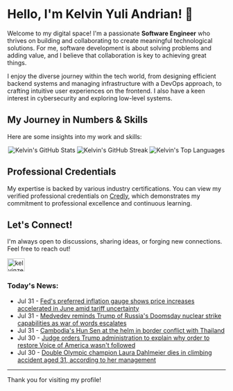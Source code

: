 # Hello, I'm Kelvin Yuli Andrian! 👋

Welcome to my digital space! I'm a passionate **Software Engineer** who thrives on building and collaborating to create meaningful technological solutions. For me, software development is about solving problems and adding value, and I believe that collaboration is key to achieving great things.

I enjoy the diverse journey within the tech world, from designing efficient backend systems and managing infrastructure with a DevOps approach, to crafting intuitive user experiences on the frontend. I also have a keen interest in cybersecurity and exploring low-level systems.

## My Journey in Numbers & Skills

Here are some insights into my work and skills:

<p align="center">
  <img src="https://github-readme-stats.vercel.app/api?username=kelvinzer0&show_icons=true&theme=radical" alt="Kelvin's GitHub Stats" />
  <img src="https://github-readme-streak-stats.herokuapp.com/?user=kelvinzer0&theme=radical" alt="Kelvin's GitHub Streak" />
  <img src="https://github-readme-stats.vercel.app/api/top-langs/?username=kelvinzer0&layout=compact&theme=radical" alt="Kelvin's Top Languages" />
</p>

## Professional Credentials

My expertise is backed by various industry certifications. You can view my verified professional credentials on [Credly](https://www.credly.com/users/kelvin-yuli-andrian/badges), which demonstrates my commitment to professional excellence and continuous learning.

## Let's Connect!

I'm always open to discussions, sharing ideas, or forging new connections. Feel free to reach out!

<p align="left">
    <a href="https://linkedin.com/in/kelvinzero" target="blank"><img align="center" src="https://cdn.jsdelivr.net/npm/simple-icons@3.0.1/icons/linkedin.svg" alt="kelvinzero" height="30" width="40" /></a>
</p>

### Today's News:

<!-- feed start -->
- Jul 31 - [Fed's preferred inflation gauge shows price increases accelerated in June amid tariff uncertainty](https://finance.yahoo.com/news/feds-preferred-inflation-gauge-shows-price-increases-accelerated-in-june-amid-tariff-uncertainty-124028246.html)
- Jul 31 - [Medvedev reminds Trump of Russia's Doomsday nuclear strike capabilities as war of words escalates](https://www.yahoo.com/news/articles/medvedev-reminds-trump-russias-doomsday-093837700.html)
- Jul 31 - [Cambodia's Hun Sen at the helm in border conflict with Thailand](https://www.yahoo.com/news/articles/cambodias-hun-sen-helm-border-054011699.html)
- Jul 30 - [Judge orders Trump administration to explain why order to restore Voice of America wasn't followed](https://www.yahoo.com/news/articles/judge-orders-trump-administration-explain-222742043.html)
- Jul 30 - [Double Olympic champion Laura Dahlmeier dies in climbing accident aged 31, according to her management](https://www.yahoo.com/news/articles/rescue-operation-races-reach-double-115730005.html)
<!-- feed end -->

---

Thank you for visiting my profile!